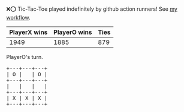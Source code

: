 :x::o: Tic-Tac-Toe played indefinitely by github action runners! See [my workflow](.github/workflows/play.yaml).

|PlayerX wins|PlayerO wins|Ties|
|-|-|-|
|1949|1885|879|

PlayerO's turn.

<pre>
+---+---+---+
| O |   | O |
+---+---+---+
|   |   |   |
+---+---+---+
| X | X | X |
+---+---+---+
</pre>
